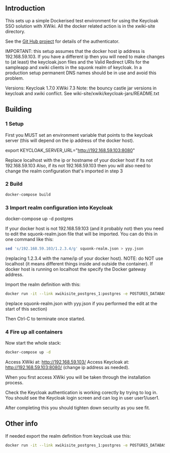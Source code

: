 ## Introduction
This sets up a simple Dockerised test environment for using the Keycloak SSO solution with XWiki.
All the docker related action is in the xwiki-site directory.

See the [Git Hub project](https://github.com/tdudgeon/xwiki_authenticator_keycloak) for details of the authenticator.

IMPORTANT: this setup assumes that the docker host ip address is 192.168.59.103.
If you have a different ip then you will need to make changes to (at least) the keycloak.json files and the Valid Redirect 
URIs for the sampleapp and xwiki clients in the squonk realm of keycloak. In a production setup permanent DNS names should
be in use and avoid this problem.

Versions:
Keycloak 1.7.0
XWiki 7.3
Note: the bouncy castle jar versions in keycloak and xwiki conflict. See wiki-site/xwiki/keycloak-jars/README.txt

## Building
### 1 Setup
First you MUST set an environment variable that points to the keycloak server (this will depend on the ip address of the docker host).

export KEYCLOAK_SERVER_URL="http://192.168.59.103:8080"

Replace localhost with the ip or hostname of your docker host if its not 192.168.59.103
Also, if its not 192.168.59.103 then you will also need to change the realm configuration that's imported in step 3

### 2 Build
```sh
docker-compose build
```

### 3 Import realm configuration into Keycloak 
docker-compose up -d postgres

If your docker host is not 192.168.59.103 (and it probably not) then you need to edit the squonk-realm.json file that will be imported.
You can do this in one command like this:

``` sh
sed 's/192.168.59.103/1.2.3.4/g' squonk-realm.json > yyy.json
```

(replacing 1.2.3.4 with the name/ip of your docker host).
NOTE: do NOT use localhost (it means different things inside and outside the container). If docker host is running on
localhost the specify the Docker gateway address.

Import the realm definition with this:

```sh
docker run -it --link xwikisite_postgres_1:postgres -e POSTGRES_DATABASE=keycloak -e POSTGRES_USER=keycloak -e POSTGRES_PASSWORD=keycloak --rm -v $PWD:/tmp/json jboss/keycloak-postgres /opt/jboss/keycloak/bin/standalone.sh -b 0.0.0.0 -Dkeycloak.migration.action=import -Dkeycloak.migration.provider=singleFile -Dkeycloak.migration.file=/tmp/json/squonk-realm.json -Dkeycloak.migration.strategy=OVERWRITE_EXISTING
```

(replace squonk-realm.json with yyy.json if you performed the edit at the start of this section)

Then Ctrl-C to terminate once started.



### 4 Fire up all containers
Now start the whole stack:
```sh  
docker-compose up -d
```

Access XWiki at:     http://192.168.59.103/
Access Keycloak at:  http://192.168.59.103:8080/
(change ip address as needed).

When you first access XWiki you will be taken through the installation process.

Check the Keycloak authentication is working corectly by trying to log in. You should see the Keycloak login screen and 
can log in user user1/user1.

After completing this you should tighten down security as you see fit.

## Other info

If needed export the realm definition from keycloak use this:

```sh
docker run -it --link xwikisite_postgres_1:postgres -e POSTGRES_DATABASE=keycloak -e POSTGRES_USER=keycloak -e POSTGRES_PASSWORD=keycloak --rm -v $PWD:/tmp/json jboss/keycloak-postgres /opt/jboss/keycloak/bin/standalone.sh -b 0.0.0.0 -Dkeycloak.migration.action=export -Dkeycloak.migration.provider=singleFile -Dkeycloak.migration.file=/tmp/json/squonk-realm.json -Dkeycloak.migration.realmName=squonk
```
